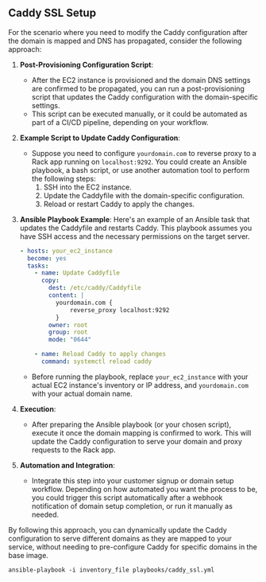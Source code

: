 ## Caddy SSL Setup

For the scenario where you need to modify the Caddy configuration after the domain is mapped and DNS has propagated, consider the following approach:

1. **Post-Provisioning Configuration Script**:

   - After the EC2 instance is provisioned and the domain DNS settings are confirmed to be propagated, you can run a post-provisioning script that updates the Caddy configuration with the domain-specific settings.
   - This script can be executed manually, or it could be automated as part of a CI/CD pipeline, depending on your workflow.

2. **Example Script to Update Caddy Configuration**:

   - Suppose you need to configure `yourdomain.com` to reverse proxy to a Rack app running on `localhost:9292`. You could create an Ansible playbook, a bash script, or use another automation tool to perform the following steps:
     1. SSH into the EC2 instance.
     2. Update the Caddyfile with the domain-specific configuration.
     3. Reload or restart Caddy to apply the changes.

3. **Ansible Playbook Example**:
   Here's an example of an Ansible task that updates the Caddyfile and restarts Caddy. This playbook assumes you have SSH access and the necessary permissions on the target server.

   ```yaml
   - hosts: your_ec2_instance
     become: yes
     tasks:
       - name: Update Caddyfile
         copy:
           dest: /etc/caddy/Caddyfile
           content: |
             yourdomain.com {
                 reverse_proxy localhost:9292
             }
           owner: root
           group: root
           mode: "0644"

       - name: Reload Caddy to apply changes
         command: systemctl reload caddy
   ```

   - Before running the playbook, replace `your_ec2_instance` with your actual EC2 instance's inventory or IP address, and `yourdomain.com` with your actual domain name.

4. **Execution**:

   - After preparing the Ansible playbook (or your chosen script), execute it once the domain mapping is confirmed to work. This will update the Caddy configuration to serve your domain and proxy requests to the Rack app.

5. **Automation and Integration**:
   - Integrate this step into your customer signup or domain setup workflow. Depending on how automated you want the process to be, you could trigger this script automatically after a webhook notification of domain setup completion, or run it manually as needed.

By following this approach, you can dynamically update the Caddy configuration to serve different domains as they are mapped to your service, without needing to pre-configure Caddy for specific domains in the base image.

```
ansible-playbook -i inventory_file playbooks/caddy_ssl.yml
```
